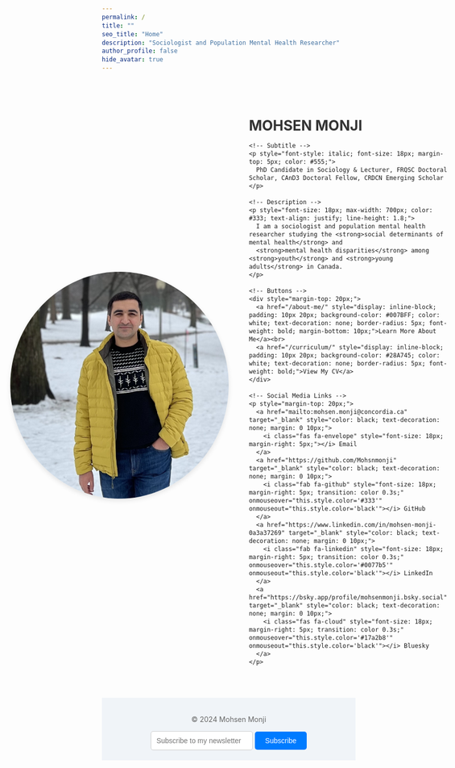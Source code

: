 ```yaml
---
permalink: /
title: ""
seo_title: "Home"
description: "Sociologist and Population Mental Health Researcher"
author_profile: false
hide_avatar: true
---
```


<div style="display: flex; align-items: center; justify-content: center; margin-top: 50px;">
  <!-- Profile Image (Circular) -->
  <img src="images/profile.PNG" alt="Profile Picture of Mohsen Monji" 
       style="width: 434px; height: 450px; object-fit: cover; margin-right: 40px; border-radius: 50%; box-shadow: 0px 4px 10px rgba(0, 0, 0, 0.1);">
  
  <!-- Name and Subtitle Container -->
  <div>
    <!-- Name -->
    <h1 style="color: #333; margin-bottom: 5px;">MOHSEN MONJI</h1>
    
    <!-- Subtitle -->
    <p style="font-style: italic; font-size: 18px; margin-top: 5px; color: #555;">
      PhD Candidate in Sociology & Lecturer, FRQSC Doctoral Scholar, CAnD3 Doctoral Fellow, CRDCN Emerging Scholar
    </p>
 
    <!-- Description -->
    <p style="font-size: 18px; max-width: 700px; color: #333; text-align: justify; line-height: 1.8;">
      I am a sociologist and population mental health researcher studying the <strong>social determinants of mental health</strong> and 
      <strong>mental health disparities</strong> among <strong>youth</strong> and <strong>young adults</strong> in Canada.
    </p>

    <!-- Buttons -->
    <div style="margin-top: 20px;">
      <a href="/about-me/" style="display: inline-block; padding: 10px 20px; background-color: #007BFF; color: white; text-decoration: none; border-radius: 5px; font-weight: bold; margin-bottom: 10px;">Learn More About Me</a><br>
      <a href="/curriculum/" style="display: inline-block; padding: 10px 20px; background-color: #28A745; color: white; text-decoration: none; border-radius: 5px; font-weight: bold;">View My CV</a>
    </div>

    <!-- Social Media Links -->
    <p style="margin-top: 20px;">
      <a href="mailto:mohsen.monji@concordia.ca" target="_blank" style="color: black; text-decoration: none; margin: 0 10px;">
        <i class="fas fa-envelope" style="font-size: 18px; margin-right: 5px;"></i> Email
      </a>
      <a href="https://github.com/Mohsnmonji" target="_blank" style="color: black; text-decoration: none; margin: 0 10px;">
        <i class="fab fa-github" style="font-size: 18px; margin-right: 5px; transition: color 0.3s;" onmouseover="this.style.color='#333'" onmouseout="this.style.color='black'"></i> GitHub
      </a>
      <a href="https://www.linkedin.com/in/mohsen-monji-0a3a37269" target="_blank" style="color: black; text-decoration: none; margin: 0 10px;">
        <i class="fab fa-linkedin" style="font-size: 18px; margin-right: 5px; transition: color 0.3s;" onmouseover="this.style.color='#0077b5'" onmouseout="this.style.color='black'"></i> LinkedIn
      </a>
      <a href="https://bsky.app/profile/mohsenmonji.bsky.social" target="_blank" style="color: black; text-decoration: none; margin: 0 10px;">
        <i class="fas fa-cloud" style="font-size: 18px; margin-right: 5px; transition: color 0.3s;" onmouseover="this.style.color='#17a2b8'" onmouseout="this.style.color='black'"></i> Bluesky
      </a>
    </p>
  </div>
</div>

<footer style="margin-top: 50px; text-align: center; padding: 20px; background: #f0f4f8;">
  <p style="font-size: 14px; color: #666;">© 2024 Mohsen Monji</p>
  <form style="margin-top: 15px;">
    <input type="email" placeholder="Subscribe to my newsletter" style="padding: 10px; font-size: 14px; border: 1px solid #ccc; border-radius: 5px;">
    <button style="padding: 10px 20px; font-size: 14px; background-color: #007BFF; color: white; border: none; border-radius: 5px;">Subscribe</button>
  </form>
</footer>



